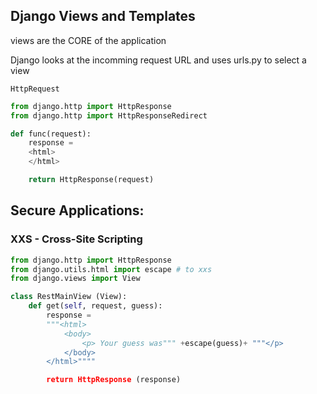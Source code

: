 ## Django Views and Templates

views are the CORE of the application

Django looks at the incomming request URL and uses urls.py to select a view

`HttpRequest`

```python
from django.http import HttpResponse
from django.http import HttpResponseRedirect

def func(request):
    response = 
    <html>
    </html>

    return HttpResponse(request)
```

## Secure Applications:

### XXS - Cross-Site Scripting

```python
from django.http import HttpResponse
from django.utils.html import escape # to xxs
from django.views import View

class RestMainView (View):
    def get(self, request, guess):
        response = 
        """<html>
            <body>
                <p> Your guess was""" +escape(guess)+ """</p>
            </body>
        </html>""""

        return HttpResponse (response)
```





